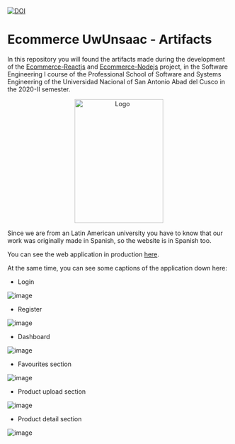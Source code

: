 [![DOI](https://zenodo.org/badge/DOI/10.5281/zenodo.4677945.svg)](https://doi.org/10.5281/zenodo.4677945)

# Ecommerce UwUnsaac - Artifacts
In this repository you will found the artifacts made during the development of the [Ecommerce-Reactjs](https://github.com/UwUnsaac/Ecommerce-Reactjs) and [Ecommerce-Nodejs](https://github.com/UwUnsaac/Ecommerce-Nodejs) project, in the Software Engineering I course of the Professional School of Software and Systems Engineering of the Universidad Nacional of San Antonio Abad del Cusco in the 2020-II semester.

<p align="center">
  <a href="http://www.unsaac.edu.pe">
    <img src="http://www.unsaac.edu.pe/media/k2/items/cache/b02aa2a324e02550b2c16c7a3489589f_M.jpg" alt="Logo" width="200" height="280">
  </a>
</p>

Since we are from an Latin American university you have to know that our work was originally made in Spanish, so the website is in Spanish too.

You can see the web application in production [here](https://e-commerce-uwunsaac.herokuapp.com).

At the same time, you can see some captions of the application down here:
- Login

![image](https://user-images.githubusercontent.com/72516305/126578838-d4f8d0bd-47d1-4580-9dd5-7529f456ed2b.png)

- Register

![image](https://user-images.githubusercontent.com/72516305/126578875-5c62c343-b485-4c2c-9bd3-7463e953f462.png)

- Dashboard

![image](https://user-images.githubusercontent.com/72516305/126578919-78506c12-c4a2-4265-9a8b-00e345a61bf4.png)

- Favourites section

![image](https://user-images.githubusercontent.com/72516305/126578979-d4810689-bd42-4302-a4b4-a8d04aa81444.png)

- Product upload section

![image](https://user-images.githubusercontent.com/72516305/126579000-4d16469e-8fdc-427f-93c7-444240f064dd.png)

- Product detail section

![image](https://user-images.githubusercontent.com/72516305/126579202-1b023925-a6a9-4f5f-b789-cb2a6e65c122.png)
